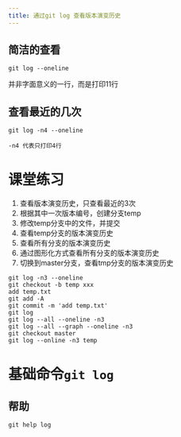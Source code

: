 ```yaml
---
title: 通过git log 查看版本演变历史
---
```


## 简洁的查看

```shell
git log --oneline
```
并非字面意义的一行，而是打印11行

## 查看最近的几次

```shell
git log -n4 --oneline
```
`-n4 代表只打印4行`

# 课堂练习

1. 查看版本演变历史，只查看最近的3次
2. 根据其中一次版本编号，创建分支temp
3. 修改temp分支中的文件，并提交
4. 查看temp分支的版本演变历史
5. 查看所有分支的版本演变历史
6. 通过图形化方式查看所有分支的版本演变历史
7. 切换到master分支，查看tmp分支的版本演变历史


```shell
git log -n3 --oneline
git checkout -b temp xxx
add temp.txt
git add -A
git commit -m 'add temp.txt'
git log
git log --all --oneline -n3
git log --all --graph --oneline -n3
git checkout master
git log --online -n3 temp
```

# 基础命令`git log`

## 帮助

```shell
git help log
```
